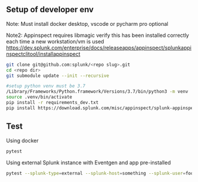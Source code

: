 ## Setup of developer env

Note: Must install docker desktop, vscode or pycharm pro optional

Note2: Appinspect requires libmagic verify this has been installed correctly each time a new workstation/vm is used https://dev.splunk.com/enterprise/docs/releaseapps/appinspect/splunkappinspectclitool/installappinspect

```bash
git clone git@github.com:splunk/<repo slug>.git
cd <repo dir>
git submodule update --init --recursive

#setup python venv must be 3.7
/Library/Frameworks/Python.framework/Versions/3.7/bin/python3 -m venv .venv
source .venv/bin/activate
pip install -r requirements_dev.txt
pip install https://download.splunk.com/misc/appinspect/splunk-appinspect-latest.tar.gz

```


## Test

Using docker 

```bash
pytest
```

Using external Splunk instance with Eventgen and app pre-installed

```bash
pytest --splunk-type=external --splunk-host=something --splunk-user=foo --splunk-password=something
```

